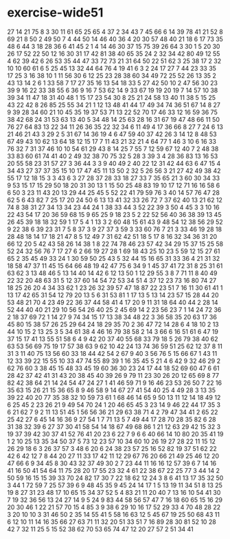 # exercise-wide51
27
14
21
75
8
3
30
11
61
65
25
65
4
37
2
34
43
7
45
66
6
14
39
78
41
21
52
8
69
21
8
50
2
49
50
7
4
44
50
14
46
40
36
4
20
30
57
48
40
21
18
6
17
73
35
48
6
44
3
18
28
36
6
41
45
2
1
4
14
46
30
37
15
75
39
26
64
3
30
1
5
20
30
26
17
52
22
50
12
16
30
31
17
42
81
38
40
65
35
24
2
32
34
42
80
49
12
55
4
62
39
42
6
26
53
35
44
47
33
72
73
21
31
64
50
22
51
62
3
25
38
17
2
32
10
10
60
61
6
5
25
45
13
32
44
64
76
4
19
41
6
3
2
24
17
27
7
44
23
33
35
17
25
3
16
38
10
1
11
56
30
6
12
25
23
28
38
60
34
49
72
25
52
26
13
35
2
43
13
14
2
6
1
33
58
7
17
27
35
16
13
54
18
33
5
27
42
50
10
2
47
56
30
23
39
9
16
22
33
38
55
6
36
9
16
7
53
62
14
9
33
67
19
19
20
19
7
14
57
10
38
39
34
11
47
18
31
40
48
1
15
17
23
54
30
8
25
21
24
58
13
40
11
38
5
15
25
43
22
42
8
26
85
25
55
34
21
1
12
13
48
41
44
17
49
34
74
36
51
67
14
8
27
9
39
28
34
60
21
10
45
35
19
37
53
71
13
22
52
70
17
46
33
12
16
59
36
75
38
42
68
24
31
53
63
13
40
5
34
48
14
25
63
28
16
31
67
19
47
48
66
11
50
76
27
64
83
13
22
34
11
26
36
35
22
32
34
6
11
49
4
17
36
66
8
27
7
24
6
13
21
46
21
43
3
29
2
5
31
67
14
36
19
4
6
47
59
40
37
42
26
3
14
12
8
48
53
67
49
43
10
62
13
64
18
12
15
17
7
11
43
21
32
21
4
64
77
1
46
3
10
6
16
33
76
32
7
31
37
46
10
10
54
61
29
43
8
14
25
7
55
7
12
59
67
12
40
7
2
48
38
33
83
60
61
74
41
40
2
49
32
38
70
75
32
5
28
3
39
3
4
28
36
83
13
16
53
20
55
58
23
31
57
27
3
36
44
3
3
9
40
49
2
40
22
12
31
42
44
63
6
47
15
4
34
43
27
37
37
35
15
10
17
47
45
11
13
50
2
32
5
26
56
3
21
27
42
49
38
42
55
17
12
18
15
3
3
43
6
3
27
28
37
28
33
18
27
33
7
35
65
21
3
60
30
34
33
9
53
15
17
15
29
50
18
20
31
30
13
1
15
50
25
48
83
19
10
17
12
71
16
16
58
6
6
50
3
23
11
43
20
13
29
44
25
45
5
52
22
41
79
59
76
3
40
14
57
76
47
28
62
5
6
43
82
7
25
17
20
24
50
6
13
13
41
32
33
26
72
7
37
62
40
13
21
62
12
74
8
38
31
27
34
13
34
23
44
24
1
38
33
44
3
52
22
39
3
50
4
45
3
3
10
16
22
43
54
17
20
36
59
68
15
9
65
25
9
18
23
5
2
22
52
56
40
36
38
39
13
45
26
45
39
18
18
32
59
1
17
5
4
1
13
3
2
60
48
15
61
43
9
48
54
12
38
56
29
52
9
22
38
6
39
23
31
7
5
8
37
3
9
27
37
3
59
3
33
60
76
7
21
3
33
46
19
28
18
28
48
18
14
17
18
21
47
8
5
12
49
7
31
62
42
51
18
5
17
8
16
32
34
36
31
20
66
12
20
5
42
43
58
26
14
38
1
8
22
74
78
46
23
57
42
34
29
15
37
15
25
58
52
24
32
56
76
7
17
27
6
2
66
19
27
28
1
69
18
43
25
10
23
5
59
12
15
27
61
65
2
35
45
49
33
24
1
30
59
50
25
43
5
32
44
15
16
65
31
33
36
4
21
31
32
18
58
47
37
11
45
15
64
66
48
19
42
47
75
6
34
9
1
45
37
41
72
31
8
25
31
61
63
62
3
13
48
46
5
13
14
40
14
42
6
12
13
50
1
12
29
55
3
8
7
71
11
8
40
49
22
32
20
48
63
31
5
12
37
60
14
54
72
53
34
51
4
37
12
23
73
16
80
74
27
18
25
26
20
4
34
33
62
1
23
26
32
39
57
47
18
87
22
23
51
7
16
11
30
61
41
1
13
17
42
65
31
54
12
79
20
13
5
6
31
53
81
1
17
13
5
13
14
23
57
15
28
44
20
53
48
21
70
4
23
49
22
36
37
44
58
41
4
17
20
9
11
31
18
64
40
44
2
28
14
52
44
40
40
21
29
10
56
54
26
40
25
2
45
69
14
2
23
56
23
7
1
14
24
72
36
2
18
37
69
72
1
14
27
9
74
34
15
17
13
38
34
48
22
3
36
58
35
20
63
17
36
45
80
15
38
57
26
25
29
64
24
18
29
35
70
2
36
47
72
14
28
6
4
18
10
2
13
44
10
15
2
13
25
3
5
34
61
38
4
46
16
79
38
58
2
14
3
66
6
16
51
61
6
47
19
37
15
17
41
13
55
51
58
6
4
9
42
20
37
40
55
68
33
79
18
5
26
79
38
40
62
63
53
56
69
75
19
17
57
38
63
9
62
10
42
24
13
74
36
59
51
25
62
12
37
8
11
31
3
11
40
75
13
56
60
33
18
44
42
54
2
67
9
40
3
56
76
5
15
66
67
1
43
11
12
33
39
22
15
55
10
33
47
74
55
89
39
1
16
35
45
5
21
4
6
42
9
32
46
29
2
62
76
60
3
38
45
15
48
33
45
19
60
36
30
23
24
17
44
18
52
69
60
47
6
61
28
42
37
42
41
31
43
20
38
45
40
39
26
9
79
11
23
30
26
20
12
65
69
8
77
82
42
38
64
21
14
24
54
47
24
27
1
41
46
59
71
9
16
46
23
53
26
50
7
22
16
35
63
15
26
21
15
36
65
8
9
46
58
9
14
67
27
41
54
40
25
4
49
28
3
13
35
39
22
40
20
77
35
38
32
10
59
73
61
1
68
46
14
65
9
50
13
11
12
14
18
49
12
6
25
45
2
23
26
21
9
49
54
70
24
1
20
46
65
45
3
23
14
9
46
22
44
17
35
3
6
21
62
7
9
2
11
13
51
45
1
56
56
36
21
29
63
38
71
4
2
79
47
34
41
2
65
22
25
42
27
6
45
14
16
36
9
27
54
1
7
71
13
5
7
49
44
17
28
70
28
35
82
6
28
31
38
32
39
6
27
37
30
41
58
54
14
18
67
49
68
86
1
21
12
63
29
42
15
32
3
19
37
39
42
30
37
41
52
76
41
20
23
6
22
7
9
6
6
40
66
14
10
80
20
35
41
19
1
2
10
25
13
35
34
50
37
5
73
12
23
57
10
34
60
10
26
19
27
28
22
11
15
12
26
29
18
6
3
26
37
57
3
48
6
20
6
24
38
23
57
25
16
52
82
19
37
51
62
22
42
6
42
12
7
8
44
20
27
11
33
17
42
11
12
29
67
76
20
66
21
49
25
46
12
20
47
66
6
9
34
45
8
30
43
32
37
49
30
2
7
23
44
11
16
16
12
57
39
6
7
14
16
41
16
50
41
54
64
11
75
28
20
17
55
23
32
4
61
22
38
67
22
25
77
3
44
14
2
50
59
16
15
15
39
33
70
24
82
17
30
7
22
18
62
12
24
3
8
6
41
13
17
35
32
50
3
44
1
72
59
7
25
57
39
6
9
48
45
35
9
45
24
14
17
1
5
13
19
11
34
51
8
13
25
19
8
27
31
23
48
17
10
65
15
34
37
52
5
4
83
21
11
20
40
7
13
16
10
54
41
30
7
19
32
36
56
13
24
27
14
9
5
24
9
83
44
58
56
57
47
7
16
18
60
65
15
16
29
20
30
46
1
22
21
57
70
15
4
85
3
9
38
6
29
10
16
17
52
29
33
4
70
48
28
22
3
20
10
10
3
31
46
50
2
35
14
55
41
5
58
16
63
12
5
45
67
19
25
50
68
43
11
6
12
10
11
14
16
35
66
27
63
71
11
32
20
51
33
51
7
16
89
28
30
81
52
10
28
42
7
32
11
25
5
15
52
38
62
70
53
65
74
47
12
20
27
57
2
51
34
41
